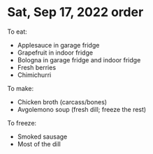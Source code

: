 # Sat, Sep 17, 2022 order
To eat:
* Applesauce in garage fridge
* Grapefruit in indoor fridge
* Bologna in garage fridge and indoor fridge
* Fresh berries
* Chimichurri

To make: 
* Chicken broth (carcass/bones)
* Avgolemono soup (fresh dill; freeze the rest)

To freeze:
* Smoked sausage
* Most of the dill

